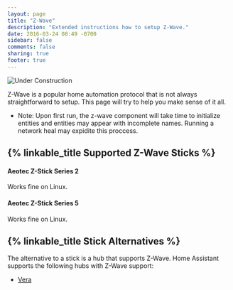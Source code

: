 ```yaml
---
layout: page
title: "Z-Wave"
description: "Extended instructions how to setup Z-Wave."
date: 2016-03-24 08:49 -0700
sidebar: false
comments: false
sharing: true
footer: true
---
```


![Under Construction](https://i.imgur.com/WkBB4BV.gif)

Z-Wave is a popular home automation protocol that is not always straightforward to setup. This page will try to help you make sense of it all.

- Note: Upon first run, the z-wave component will take time to initialize entities and entities may appear with incomplete names. Running a network heal may expidite this proccess.

## {% linkable_title Supported Z-Wave Sticks %}

#### Aeotec Z-Stick Series 2

Works fine on Linux.

#### Aeotec Z-Stick Series 5

Works fine on Linux.


## {% linkable_title Stick Alternatives %}

The alternative to a stick is a hub that supports Z-Wave. Home Assistant supports the following hubs with Z-Wave support:

 - [Vera](/components/vera/)
